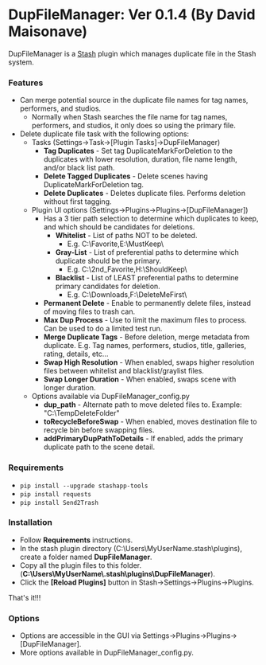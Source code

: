 # DupFileManager: Ver 0.1.4 (By David Maisonave)

DupFileManager is a [Stash](https://github.com/stashapp/stash) plugin which manages duplicate file in the Stash system.

### Features

- Can merge potential source in the duplicate file names for tag names, performers, and studios.
  - Normally when Stash searches the file name for tag names, performers, and studios, it only does so using the primary file.
- Delete duplicate file task with the following options:
  - Tasks (Settings->Task->[Plugin Tasks]->DupFileManager)
    - **Tag Duplicates** - Set tag DuplicateMarkForDeletion to the duplicates with lower resolution, duration, file name length, and/or black list path.
    - **Delete Tagged Duplicates** - Delete scenes having DuplicateMarkForDeletion tag.
    - **Delete Duplicates** - Deletes duplicate files. Performs deletion without first tagging.
  - Plugin UI options (Settings->Plugins->Plugins->[DupFileManager])
    - Has a 3 tier path selection to determine which duplicates to keep, and which should be candidates for deletions.
      - **Whitelist** - List of paths NOT to be deleted. 
        - E.g. C:\Favorite\,E:\MustKeep\
      - **Gray-List** - List of preferential paths to determine which duplicate should be the primary. 
        - E.g. C:\2nd_Favorite\,H:\ShouldKeep\
      - **Blacklist** - List of LEAST preferential paths to determine primary candidates for deletion. 
        - E.g. C:\Downloads\,F:\DeleteMeFirst\
    - **Permanent Delete** - Enable to permanently delete files, instead of moving files to trash can.
    - **Max Dup Process** - Use to limit the maximum files to process. Can be used to do a limited test run.
    - **Merge Duplicate Tags** - Before deletion, merge metadata from duplicate. E.g. Tag names, performers, studios, title, galleries, rating, details, etc...
    - **Swap High Resolution** - When enabled, swaps higher resolution files between whitelist and blacklist/graylist files.
    - **Swap Longer Duration** - When enabled, swaps scene with longer duration.
  - Options available via DupFileManager_config.py
    - **dup_path** - Alternate path to move deleted files to. Example: "C:\TempDeleteFolder"
    - **toRecycleBeforeSwap** - When enabled, moves destination file to recycle bin before swapping files.
    - **addPrimaryDupPathToDetails** - If enabled, adds the primary duplicate path to the scene detail.

### Requirements

- `pip install --upgrade stashapp-tools`
- `pip install requests`
- `pip install Send2Trash`

### Installation

- Follow **Requirements** instructions.
- In the stash plugin directory (C:\Users\MyUserName\.stash\plugins), create a folder named **DupFileManager**.
- Copy all the plugin files to this folder.(**C:\Users\MyUserName\\.stash\plugins\DupFileManager**).
- Click the **[Reload Plugins]** button in Stash->Settings->Plugins->Plugins.

That's it!!!

### Options

- Options are accessible in the GUI via Settings->Plugins->Plugins->[DupFileManager].
- More options available in DupFileManager_config.py.
